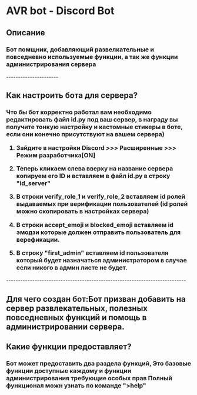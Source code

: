 <h1>AVR bot - Discord Bot</h1>

<h2>Описание</h2>

<h3>Бот помщник, добавляющий развелкательные и повседневно используемые функции,
а так же функции администрирования сервера</h3>
----------------------
<h2>Как настроить бота для сервера?</h2>

<h3>Что бы бот корректно работал вам необходимо
редактировать файл id.py под ваш сервер, в награду вы получите тонкую настройку и кастомные стикеры
в боте, если они конечно присутствуют на вашем сервера)  
   
1. Зайдите в настройки Discord >>> Расширенные >>> Режим разработчика[ON]  
   
2. Теперь кликаем слева вверху на название сервера копируем его ID и вставляем в файл
id.py в строку "id_server"  
   
3. В строки verify_role_1 и verify_role_2 вставляем id ролей выдаваемых при верификации пользователей
   (id ролей можно скопировать в настройках сервера)  
   
4. В строки accept_emoji и blocked_emoji вставляем id эмодзи которые должен отправить
пользователь для верефикации.  
   
5. В строку "first_admin" вставляем id пользователя который будет назначаться администратором
в случае если никого в админ листе не будет.  
   
</h3>
  ----------------------------------------------------------------------------
<h2>Для чего создан бот:</h2?  
   
<h3>Бот призван добавить на сервер развлекательных, полезных повседневных функций и помощь в администрировании сервера.
</h3>  
<h2>Какие функции предоставляет?
</h2>  
<h3>Бот может предоставить два раздела функций, 
Это базовые функции доступные каждому и функции администрирования требующие особых прав  
   Полный функционал можн узнать по команде ">help"
</h3>
